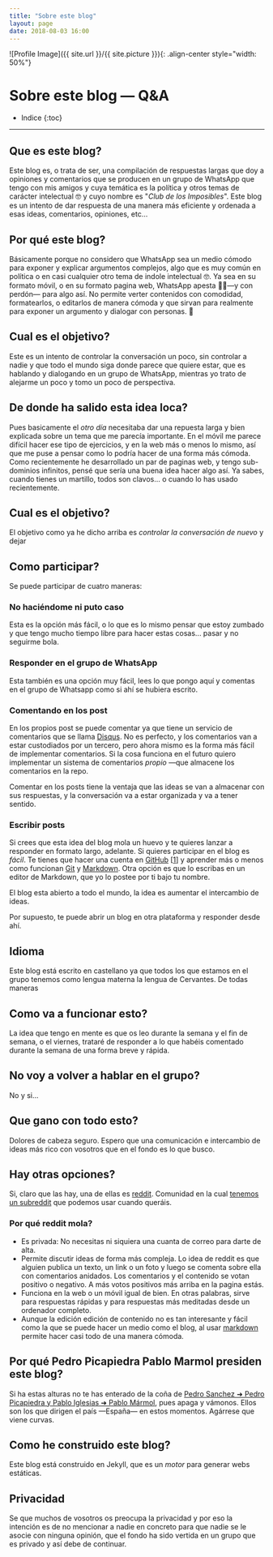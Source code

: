 ```yaml
---
title: "Sobre este blog"
layout: page
date: 2018-08-03 16:00
---
```

![Profile Image]({{ site.url }}/{{ site.picture }}){: .align-center style="width: 50%"}

# Sobre este blog — Q&A



* Indice
{:toc}
---

## Que es este blog?

Este blog es, o trata de ser, una compilación de respuestas largas que doy a opiniones y comentarios que se producen en un grupo de WhatsApp que tengo con mis amigos y cuya temática es la política y otros temas de carácter intelectual 🤓 y cuyo nombre es "*Club de los Imposibles*". Este blog es un intento de dar respuesta de una manera más eficiente y ordenada a esas ideas, comentarios, opiniones, etc... 

## Por qué este blog?

Básicamente porque no considero que WhatsApp sea un medio cómodo para exponer y explicar argumentos complejos, algo que es muy común en política o en casi cualquier otro tema de indole intelectual 🤓. Ya sea en su formato móvil, o en su formato pagina web, WhatsApp apesta 👃🏻—y con perdón— para algo así. No permite verter contenidos con comodidad, formatearlos, o editarlos de manera cómoda y que sirvan para realmente para exponer un argumento y dialogar con personas.  :nose:

## Cual es el objetivo?

Este es un intento de controlar la conversación un poco, sin controlar a nadie y que todo el mundo siga donde parece que quiere estar, que es hablando y dialogando en un grupo de WhatsApp, mientras yo trato de alejarme un poco y tomo un poco de perspectiva. 

## De donde ha salido esta idea loca? 

Pues basicamente el *otro día* necesitaba dar una repuesta larga y bien explicada sobre un tema que me parecía importante. En el móvil me parece difícil hacer ese tipo de ejercicios, y en la web más o menos lo mismo, así que me puse a pensar como lo podría hacer de una forma más cómoda. Como recientemente he desarrollado un par de paginas web, y tengo sub-dominios infinitos, pensé que sería una buena idea hacer algo así. Ya sabes, cuando tienes un martillo, todos son clavos... o cuando lo has usado recientemente. 

## Cual es el objetivo?

El objetivo como ya he dicho arriba es *controlar la conversación de nuevo* y dejar 

## Como participar?

Se puede participar de cuatro maneras: 

### No haciéndome ni puto caso

Esta es la opción más fácil, o lo que es lo mismo pensar que estoy zumbado y que tengo mucho tiempo libre para hacer estas cosas... pasar y no seguirme bola. 

### Responder en el grupo de WhatsApp

Esta también es una opción muy fácil, lees lo que pongo aquí y comentas en el grupo de Whatsapp como si ahí se hubiera escrito. 

### Comentando en los post

En los propios post se puede comentar ya que tiene un servicio de comentarios que se llama [Disqus](https://en.wikipedia.org/wiki/Disqus). No es perfecto, y los comentarios van a estar custodiados por un tercero, pero ahora mismo es la forma más fácil de implementar comentarios. Si la cosa funciona en el futuro quiero implementar un sistema de comentarios *propio* —que almacene los comentarios en la repo. 

Comentar en los posts tiene la ventaja que las ideas se van a almacenar con sus respuestas, y la conversación va a estar organizada y va a tener sentido. 

### Escribir posts

Si crees que esta idea del blog mola un huevo y te quieres lanzar a responder en formato largo, adelante. Si quieres participar en el blog es *fácil*. Te tienes que hacer una cuenta en [GitHub](https://github.com) [[1](https://en.wikipedia.org/wiki/GitHub)] y aprender más o menos como funcionan [Git](https://en.wikipedia.org/wiki/Git) y [Markdown](https://en.wikipedia.org/wiki/Markdown). Otra opción es que lo escribas en un editor de Markdown, que yo lo postee por ti bajo tu nombre. 

El blog esta abierto a todo el mundo, la idea es aumentar el intercambio de ideas. 

Por supuesto, te puede abrir un blog en otra plataforma y responder desde ahí. 

## Idioma

Este blog está escrito en castellano ya que todos los que estamos en el grupo tenemos como lengua materna la lengua de Cervantes. De todas maneras 

## Como va a funcionar esto? 

La idea que tengo en mente es que os leo durante la semana y el fin de semana, o el viernes, trataré de responder a lo que habéis comentado durante la semana de una forma breve y rápida. 

## No voy a volver a hablar en el grupo? 

No y si... 

## Que gano con todo esto?

Dolores de cabeza seguro. Espero que una comunicación e intercambio de ideas más rico con vosotros que en el fondo es lo que busco. 

## Hay otras opciones?

Si, claro que las hay, una de ellas es [reddit](https://www.reddit.com/). Comunidad en la cual [tenemos un subreddit](https://www.reddit.com/r/clubimposibles/) que podemos usar cuando queráis. 

### Por qué reddit mola?

* Es privada: No necesitas ni siquiera una cuanta de correo para darte de alta. 
* Permite discutir ideas de forma más compleja. Lo idea de reddit es que alguien publica un texto, un link o un foto y luego se comenta sobre ella con comentarios anidados. Los comentarios y el contenido se votan positivo o negativo. A más votos positivos más arriba en la pagina estás. 
* Funciona en la web o un móvil igual de bien. En otras palabras, sirve para respuestas rápidas y para respuestas más meditadas desde un ordenador completo. 
* Aunque la edición edición de contenido no es tan interesante y fácil como la que se puede hacer un medio como el blog, al usar [markdown](https://en.wikipedia.org/wiki/Markdown) permite hacer casi todo de una manera cómoda. 

## Por qué Pedro Picapiedra Pablo Marmol presiden este blog?

Si ha estas alturas no te has enterado de la coña de [Pedro Sanchez ➜ Pedro Picapiedra y Pablo Iglesias ➜ Pablo Mármol](https://www.youtube.com/watch?v=FUaxFEZkJJo), pues apaga y vámonos. Ellos son los que dirigen el país —España— en estos momentos. Agárrese que viene curvas. 

## Como he construido este blog?

Este blog está construido en Jekyll, que es un *motor* para generar webs estáticas. 

## Privacidad

Se que muchos de vosotros os preocupa la privacidad y por eso la intención es de no mencionar a nadie en concreto para que nadie se le asocie con ninguna opinión, que el fondo ha sido vertida en un grupo que es privado y así debe de continuar. 
